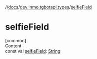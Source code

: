 //[docs](../../index.md)/[dev.inmo.tgbotapi.types](index.md)/[selfieField](selfie-field.md)



# selfieField  
[common]  
Content  
const val [selfieField](selfie-field.md): [String](https://kotlinlang.org/api/latest/jvm/stdlib/kotlin/-string/index.html)  



